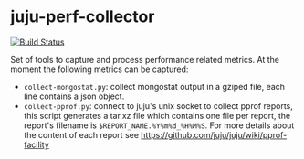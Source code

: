# juju-perf-collector

[![Build Status](https://travis-ci.org/freyes/juju-perf-collector.svg?branch=master)](https://travis-ci.org/freyes/juju-perf-collector)

Set of tools to capture and process performance related metrics. At the moment
the following metrics can be captured:

* `collect-mongostat.py`: collect mongostat output in a gziped file, each line
  contains a json object.
* `collect-pprof.py`: connect to juju's unix socket to collect pprof reports,
  this script generates a tar.xz file which contains one file per report, the
  report's filename is `$REPORT_NAME.%Y%m%d_%H%M%S`. For more details about
  the content of each report see
  https://github.com/juju/juju/wiki/pprof-facility
